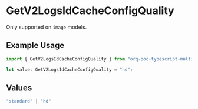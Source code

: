 # GetV2LogsIdCacheConfigQuality

Only supported on `image` models.

## Example Usage

```typescript
import { GetV2LogsIdCacheConfigQuality } from "orq-poc-typescript-multi-env-version/models/operations";

let value: GetV2LogsIdCacheConfigQuality = "hd";
```

## Values

```typescript
"standard" | "hd"
```